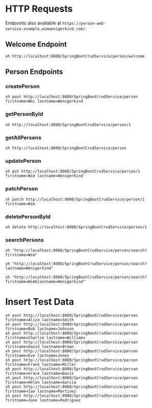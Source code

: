 # HTTP Requests

Endpoints also available at `https://person-web-service.example.wimwenigerkind.com/`.

## Welcome Endpoint

```shell
xh http://localhost:8080/SpringBootCrudService/person/welcome
```

## Person Endpoints

### createPerson

```shell
xh post http://localhost:8080/SpringBootCrudService/person firstname=Wmi lastname=Wenigerkind
```

### getPersonById
```shell
xh http://localhost:8080/SpringBootCrudService/person/1
```

### getAllPersons
```shell
xh http://localhost:8080/SpringBootCrudService/person
```

### updatePerson
```shell
xh put http://localhost:8080/SpringBootCrudService/person/1 firstname=Wim lastname=Wenigerkind
```

### patchPerson
```shell
xh patch http://localhost:8080/SpringBootCrudService/person/1 firstname=Wim
```

### deletePersonById
```shell
xh delete http://localhost:8080/SpringBootCrudService/person/1
```

### searchPersons
```shell
xh "http://localhost:8080/SpringBootCrudService/person/search?firstname=Wim"
```

```shell
xh "http://localhost:8080/SpringBootCrudService/person/search?lastname=Wenigerkind"
```

```shell
xh "http://localhost:8080/SpringBootCrudService/person/search?firstname=Wim&lastname=Wenigerkind"
```

# Insert Test Data
```shell
xh post http://localhost:8080/SpringBootCrudService/person firstname=Alice lastname=Smith
xh post http://localhost:8080/SpringBootCrudService/person firstname=Bob lastname=Johnson
xh post http://localhost:8080/SpringBootCrudService/person firstname=Charlie lastname=Williams
xh post http://localhost:8080/SpringBootCrudService/person firstname=David lastname=Brown
xh post http://localhost:8080/SpringBootCrudService/person firstname=Eve lastname=Jones
xh post http://localhost:8080/SpringBootCrudService/person firstname=Frank lastname=Miller
xh post http://localhost:8080/SpringBootCrudService/person firstname=Grace lastname=Davis
xh post http://localhost:8080/SpringBootCrudService/person firstname=Helen lastname=Garcia
xh post http://localhost:8080/SpringBootCrudService/person firstname=Ian lastname=Martinez
xh post http://localhost:8080/SpringBootCrudService/person firstname=Jane lastname=Rodriguez
```